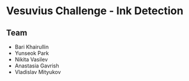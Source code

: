 # Vesuvius Challenge - Ink Detection


## Team

+ Bari Khairullin
+ Yunseok Park
+ Nikita Vasilev
+ Anastasia Gavrish
+ Vladislav Mityukov
